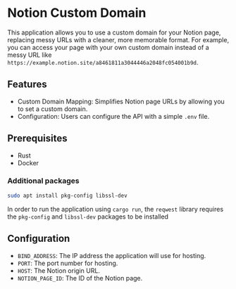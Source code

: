 # Notion Custom Domain

This application allows you to use a custom domain for your Notion page, replacing messy URLs with a cleaner, more memorable format. For example, you can access your page with your own custom domain instead of a messy URL like `https://example.notion.site/a8461811a3044446a2048fc054001b9d`.

## Features

- Custom Domain Mapping: Simplifies Notion page URLs by allowing you to set a custom domain.
- Configuration: Users can configure the API with a simple `.env` file.

## Prerequisites

- Rust
- Docker

### Additional packages

```bash
sudo apt install pkg-config libssl-dev
```

In order to run the application using `cargo run`, the `reqwest` library requires the `pkg-config` and `libssl-dev` packages to be installed

## Configuration

- `BIND_ADDRESS`: The IP address the application will use for hosting.
- `PORT`: The port number for hosting.
- `HOST`: The Notion origin URL.
- `NOTION_PAGE_ID`: The ID of the Notion page.
